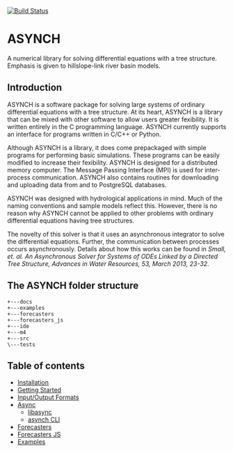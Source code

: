[![Build Status](https://travis-ci.org/Iowa-Flood-Center/asynch.svg?branch=develop)](https://travis-ci.org/Iowa-Flood-Center/asynch)

# ASYNCH

A numerical library for solving differential equations with a tree structure. Emphasis is given to hillslope-link river basin models.

## Introduction

ASYNCH is a software package for solving large systems of ordinary differential equations with a tree structure. At its heart, ASYNCH is a library that
can be mixed with other software to allow users greater fexibility. It is written entirely in the C programming language. ASYNCH currently supports
an interface for programs written in C/C++ or Python.

Although ASYNCH is a library, it does come prepackaged with simple programs for performing basic simulations. These programs can be easily
modified to increase their fexibility. ASYNCH is designed for a distributed memory computer. The Message Passing Interface (MPI) is used for inter-process communication. ASYNCH
also contains routines for downloading and uploading data from and to PostgreSQL databases.

ASYNCH was designed with hydrological applications in mind. Much of the naming conventions and sample models reflect this. However, there is
no reason why ASYNCH cannot be applied to other problems with ordinary differential equations having tree structures.

The novelty of this solver is that it uses an asynchronous integrator to solve the differential equations. Further, the communication between processes occurs asynchronously. Details about how this works can be found
in *Small, et. al. An Asynchronous Solver for Systems of ODEs Linked by a Directed Tree Structure, Advances in Water Resources, 53, March 2013,
23-32*.


## The ASYNCH folder structure

```
+---docs
+---examples
+---forecasters
+---forecasters_js
+---ide
+---m4
+---src
\---tests
```

## Table of contents

 - [Installation](INSTALL.md)
 - [Getting Started](docs/getting_started.md)
 - [Input/Output Formats](docs/input_output.md)
 - [Async]()
   - [libasync]()
   - [asynch CLI]()
 - [Forecasters]()
 - [Forecasters JS]()
 - [Examples]()
